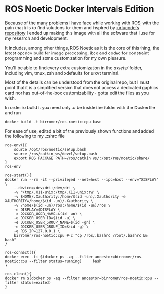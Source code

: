 # ROS Noetic Docker Intervals Edition

Because of the many problems I have face while working with ROS, with the pain that it is to find solutions for them and inspired by [turlucode's repository](https://github.com/turlucode/ros-docker-gui) I ended up making this image with all the software that I use for my research and development.

It includes, among other things, ROS Noetic as it is the core of this thing, the latest opencv build for image processing, ibex and codac for constraint programming and some customization for my own pleasure.

You'll be able to find every extra customization in the *assets/* folder, including vim, tmux, zsh and xdefaults for urxvt terminal.

Most of the details can be understood from the original repo, but I must point that it is a simplified version that does not access a dedicated gaphics card nor has out-of-the-box customizability - gotta edit the files as you wish.

In order to build it you need only to be inside the folder with the Dockerfile and run 
````
docker build -t birromer/ros-noetic:cpu base
````

For ease of use, edited a bit of the previously shown functions and added the following to my .zshrc file
````
ros-env(){
    source /opt/ros/noetic/setup.bash
    source /ros/catkin_ws/devel/setup.bash
    export ROS_PACKAGE_PATH=/ros/catkin_ws/:/opt/ros/noetic/share/
}
ros-env

ros-start(){
docker run --rm -it --privileged --net=host --ipc=host --env="DISPLAY" \
    --device=/dev/dri:/dev/dri \
    -v "/tmp/.X11-unix:/tmp/.X11-unix:rw" \
    -v $HOME/.Xauthority:/home/$(id -un)/.Xauthority -e XAUTHORITY=/home/$(id -un)/.Xauthority \
    -v /home/$(id -un)/ros:/home/$(id -un)/ros \
    -e DISPLAY=$DISPLAY \
    -e DOCKER_USER_NAME=$(id -un) \
    -e DOCKER_USER_ID=$(id -u) \
    -e DOCKER_USER_GROUP_NAME=$(id -gn) \
    -e DOCKER_USER_GROUP_ID=$(id -g) \
    -e ROS_IP=127.0.0.1 \
    birromer/ros-noetic:cpu #-c "cp /ros/.bashrc /root/.bashrc && bash"
}
  
ros-connect(){
docker exec -ti $(docker ps -aq --filter ancestor=birromer/ros-noetic:cpu --filter status=running)     bash
}
 
ros-clean(){
docker rm $(docker ps -aq --filter ancestor=birromer/ros-noetic:cpu --filter status=exited)
}
````
